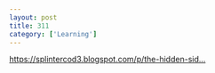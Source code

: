 ```yaml
---
layout: post
title: 311
category: ['Learning']
---
```


https://splintercod3.blogspot.com/p/the-hidden-sid…


